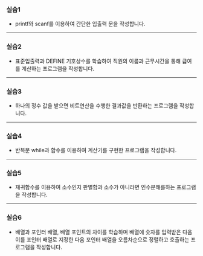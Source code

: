 ### 실습1
* printf와 scanf를 이용하여 간단한 입출력 문을 작성합니다.
---
### 실습2
* 표준입출력과 DEFINE 기호상수를 학습하여 직원의 이름과 근무시간을 통해 급여를 계산하는 프로그램을 작성합니다.
---
### 실습3
* 하나의 정수 값을 받으면 비트연산을 수행한 결과값을 반환하는 프로그램을 작성합니다.
---
### 실습4
* 반복문 while과 함수를 이용하여 계산기를 구현한 프로그램을 작성합니다.
---
### 실습5
* 재귀함수를 이용하여 소수인지 판별함과 소수가 아니라면 인수분해를하는 프로그램을 작성합니다.
---
### 실습6
* 배열과 포인터 배열, 배열 포인트의 차이를 학습하며 배열에 숫자를 입력받은 다음 이를 포인터 배열로 지정한 다음 포인터 배열을 오름차순으로 정렬하고 호출하는 프로그램을 작성합니다.
